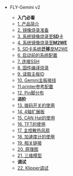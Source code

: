 * FLY-Gemini v2

  * **入门必看**
  * [1. 产品简介](/board/fly_gemini_v2/README.md)
  * [2. 镜像烧录准备](/board/fly_gemini_v2/FLY_π_mirror.md)
  * [3. 系统镜像烧录至**SD**卡](/board/fly_gemini_v2/sd_mirror.md)
  * [4. 系统镜像烧录至**M2WE**](/board/fly_gemini_v2/FLY_π_M2WE.md)
  * [5. SD卡系统**迁移**至M2WE](/board/fly_gemini_v2/sd_to_emmc.md)
  * [6. 启动前的系统配置](/board/fly_gemini_v2/flyos_install.md)
  * [7. 连接SSH](/board/fly_gemini_v2/to_ssh.md)
  * [8. 固件编译烧录](/board/fly_gemini_v2/flash.md)
  * [9. 读取主板ID](/board/fly_gemini_v2/usbid.md)
  * [10. Gemini主板接线](/board/fly_gemini_v2/wiring.md)
  * [11.printer参考配置](/board/fly_gemini_v2/cfg.md)
  * [12. Pin脚分布](/board/fly_gemini_v2/pins.md)
  * **进阶**
  * [13. 拨码开关的使用](/board/fly_gemini_v2/dip.md)
  * [14. 4轴扩展板](/board/fly_gemini_v2/extend.md)
  * [15. CAN Hat的使用](/board/fly_gemini_v2/canhat.md)
  * [16. TFT的使用](/board/fly_gemini_v2/screen.md)
  * [17. 主控散热风扇](/board/fly_gemini_v2/corefan.md)
  * [18. 加速度计的使用](/advanced/Accelerometer)
  * [19. 相关链接](/board/fly_gemini_v2/link.md)
  * [20. 原理图](/board/fly_gemini_v2/schematic.md)
  * [21. 三维模型](/board/fly_gemini_v2/3dmodel.md)
  * **调试**
  * [22. Klipper调试](/board/fly_gemini_v2/boardtest.md)
